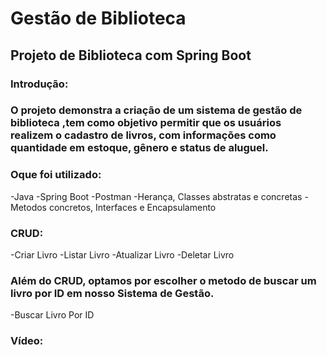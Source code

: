 <h1>Gestão de Biblioteca</h1>

<h2>Projeto de Biblioteca com Spring Boot </h2>

<h3>Introdução: </h3>
<h3>O projeto demonstra a criação de um sistema de gestão de biblioteca ,tem como objetivo permitir
que os usuários realizem o cadastro de livros, com informações como quantidade em estoque, gênero
e status de aluguel. </h3>

<h3>Oque foi utilizado: </h3>

-Java
-Spring Boot
-Postman
-Herança, Classes abstratas e concretas
-Metodos concretos, Interfaces e Encapsulamento

<h3>CRUD: </h3>

-Criar Livro
-Listar Livro
-Atualizar Livro
-Deletar Livro
<h3>Além do CRUD, optamos por escolher o metodo de buscar um livro por ID em nosso Sistema de Gestão. </h3>
-Buscar Livro Por ID

<h3>Vídeo:</h3>


